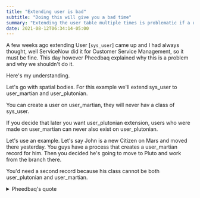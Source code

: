 ```yaml
---
title: "Extending user is bad"
subtitle: "Doing this will give you a bad time"
summary: "Extending the user table multiple times is problematic if a user needs to exist on both tables"
date: 2021-08-12T06:34:14-05:00
---
```

A few weeks ago extending User \[`sys_user`\] came up and I had always thought, well ServiceNow did it for Customer Service Management, so it must be fine.  This day however Pheedbaq explained why this is a problem and why we shouldn't do it.

Here's my understanding.

Let's go with spatial bodies.  For this example we'll extend sys_user to user_martian and user_plutonian.

You can create a user on user_martian, they will never hav a class of sys_user.

If you decide that later you want user_plutonian extension, users who were made on user_martian can never also exist on user_plutonian.

Let's use an example. Let's say John is a new Citizen on Mars and moved there yesterday. You guys have a process that creates a user_martian record for him. Then you decided he's going to move to Pluto and work from the branch there.

You'd need a second record because his class cannot be both user_plutonian and user_martian.

<details>
<summary>Pheedbaq's quote</summary>
If you have: sys_user

contract_user extends sys_user

subsidiary_user extends sys_user

Then you create Bob who is a contract_user

Bob's class will never be "sys_user".

Bob can never be a "subsidiary_user".

To make Bob both a contract_user and a subsidiary_user, Bob must have 2 accounts.

The User table should never be extended. We have had apps and guidance in the past that say "extend sys_user" and those are wrong. For ServiceNow-made apps which extend sys_user, those teams have already or are in the process of unwinding that so they don't break future customers. The documentation should hopefully already be cleaned up, but there may be some lingering bad advice out there.

I didn't mean to interrupt the LCHH; I thought posting here would be non-disruptive. Hope it wasn't a bother.
</details>